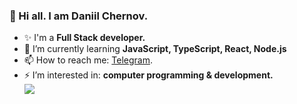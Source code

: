 ### 👋 Hi all. I am Daniil Chernov.

- ✨ I'm a **Full Stack developer.**
- 🌱 I’m currently learning **JavaScript, TypeScript, React, Node.js**
- 📫 How to reach me: [Telegram](https://t.me/chernovdan95).
- ⚡ I’m interested in: **computer programming & development.**  
 <a href="https://www.codewars.com/users/ChernovDan42" target="_blank"><img src="https://www.codewars.com/users/ChernovDan42/badges/large"></a>

